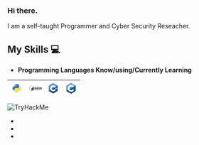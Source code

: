 ### Hi there.
 I am a self-taught Programmer and Cyber Security Reseacher. 

## My Skills :computer:

- **Programming Languages Know/using/Currently Learning**

| [<img src="https://raw.githubusercontent.com/github/explore/80688e429a7d4ef2fca1e82350fe8e3517d3494d/topics/python/python.png" alt="python logo" width="28">](https://www.python.org/) | [<img src="https://raw.githubusercontent.com/github/explore/80688e429a7d4ef2fca1e82350fe8e3517d3494d/topics/bash/bash.png" alt="bash logo" width="28">](https://www.gnu.org/software/bash/)  | [<img src="https://raw.githubusercontent.com/github/explore/80688e429a7d4ef2fca1e82350fe8e3517d3494d/topics/cpp/cpp.png" alt="cpp logo" width="24">](https://isocpp.org/)  |  [<img src="https://raw.githubusercontent.com/github/explore/80688e429a7d4ef2fca1e82350fe8e3517d3494d/topics/c/c.png" alt="c logo" width="28">](http://www.open-std.org/jtc1/sc22/wg14/) |
|---|---|---|---|

<img src="https://tryhackme-badges.s3.amazonaws.com/efe.koparal.png" alt="TryHackMe">

<ul class="social-link">
    <li class="twitter"><a href="https://twitter.com/efe_koparal" target="_blank"><i class="fa-twitter"></i></a></li>
    <li class="facebook"><a href="https://www.instagram.com/efe_koparal/" target="_blank"><i class="fa-instagram"></i></a></li>
    <li class="pinterest"><a href="https://github.com/EfeKoparal" target="_blank"><i class="fa-github"></i></a></li>
                    
</ul>
